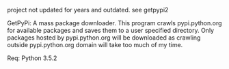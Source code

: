project not updated for years and outdated. see getpypi2

GetPyPi:
  A mass package downloader. This program crawls pypi.python.org for available packages and saves them to a user specified directory.
  Only packages hosted by pypi.python.org will be downloaded as crawling outside pypi.python.org domain will take too much of my time.

Req: Python 3.5.2
